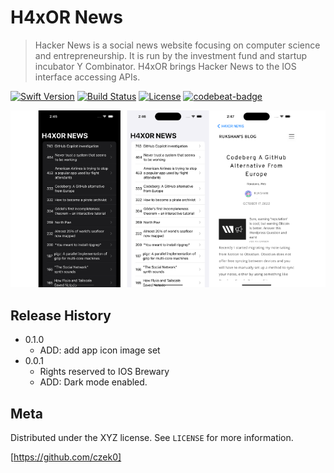 # H4xOR News
> Hacker News is a social news website focusing on computer science and entrepreneurship. It is run by the investment fund and startup incubator Y Combinator. H4xOR brings Hacker News to the IOS interface accessing APIs.

[![Swift Version][swift-image]][swift-url]
[![Build Status][travis-image]][travis-url]
[![License][license-image]][license-url]
[![codebeat-badge][codebeat-image]][codebeat-url]


![](header.png)


## Release History

* 0.1.0
    * ADD: add app icon image set
* 0.0.1
    * Rights reserved to IOS Brewary
    * ADD: Dark mode enabled.

## Meta


Distributed under the XYZ license. See ``LICENSE`` for more information.

[https://github.com/czek0]

[swift-image]:https://img.shields.io/badge/swift-4.0-orange.svg
[swift-url]: https://swift.org/
[license-image]: https://img.shields.io/badge/License-MIT-blue.svg
[license-url]: LICENSE
[travis-image]: https://img.shields.io/travis/dbader/node-datadog-metrics/master.svg
[travis-url]: https://travis-ci.org/dbader/node-datadog-metrics
[codebeat-image]: https://codebeat.co/badges/c19b47ea-2f9d-45df-8458-b2d952fe9dad
[codebeat-url]: https://codebeat.co/projects/github-com-vsouza-awesomeios-com
